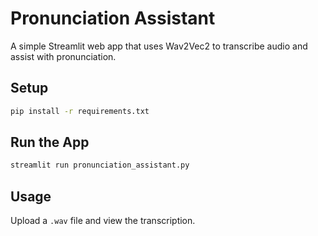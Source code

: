 # Pronunciation Assistant

A simple Streamlit web app that uses Wav2Vec2 to transcribe audio and assist with pronunciation.

## Setup

```bash
pip install -r requirements.txt
```

## Run the App

```bash
streamlit run pronunciation_assistant.py
```

## Usage

Upload a `.wav` file and view the transcription.
